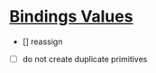 # [Bindings Values](https://github.com/UniBreakfast/binding-values)

- [] reassign
- [  ] do not create duplicate primitives
